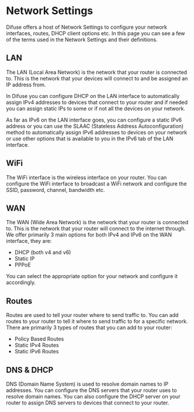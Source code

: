 # Network Settings

Difuse offers a host of Network Settings to configure your network interfaces, routes, DHCP client options etc. In this page you can see a few of the terms used in the Network Settings and their definitions.

## LAN 
The LAN (Local Area Network) is the network that your router is connected to. This is the network that your devices will connect to and be assigned an IP address from. 

In Difuse you can configure DHCP on the LAN interface to automatically assign IPv4 addresses to devices that connect to your router and if needed you can assign static IPs to some or if not all the devices on your network. 

As far as IPv6 on the LAN interface goes, you can configure a static IPv6 address or you can use the SLAAC (Stateless Address Autoconfiguration) method to automatically assign IPv6 addresses to devices on your network or use other options that is available to you in the IPv6 tab of the LAN interface.

## WiFi

The WiFi interface is the wireless interface on your router. You can configure the WiFi interface to broadcast a WiFi network and configure the SSID, password, channel, bandwidth etc.

## WAN

The WAN (Wide Area Network) is the network that your router is connected to. This is the network that your router will connect to the internet through. We offer primarily 3 main options for both IPv4 and IPv6 on the WAN interface, they are:

- DHCP (both v4 and v6)
- Static IP
- PPPoE

You can select the appropriate option for your network and configure it accordingly.

## Routes

Routes are used to tell your router where to send traffic to. You can add routes to your router to tell it where to send traffic to for a specific network. There are primarily 3 types of routes that you can add to your router:

- Policy Based Routes
- Static IPv4 Routes
- Static IPv6 Routes

## DNS & DHCP

DNS (Domain Name System) is used to resolve domain names to IP addresses. You can configure the DNS servers that your router uses to resolve domain names. You can also configure the DHCP server on your router to assign DNS servers to devices that connect to your router.